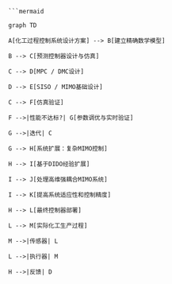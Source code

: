 ```mermaid
```mermaid

graph TD

A[化工过程控制系统设计方案] --> B[建立精确数学模型]

B --> C[预测控制器设计与仿真]

C --> D[MPC / DMC设计]

D --> E[SISO / MIMO基础设计]

C --> F[仿真验证]

F -->|性能不达标?| G[参数调优与实时验证]

G -->|迭代| C

G --> H[系统扩展：复杂MIMO控制]

H --> I[基于DIDO经验扩展]

I --> J[处理高维强耦合MIMO系统]

I --> K[提高系统适应性和控制精度]

H --> L[最终控制器部署]

L --> M[实际化工生产过程]

M -->|传感器| L

L -->|执行器| M

H -->|反馈| D

```



```